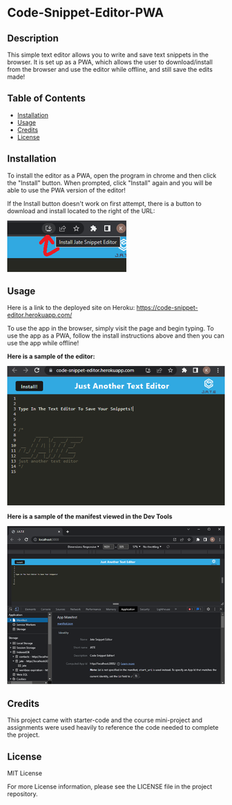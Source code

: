 # Code-Snippet-Editor-PWA

## Description

This simple text editor allows you to write and save text snippets in the browser.  It is set up as a PWA, which allows the user to download/install from the browser and use the editor while offline, and still save the edits made!


## Table of Contents


- [Installation](#installation)
- [Usage](#usage)
- [Credits](#credits)
- [License](#license)


## Installation


To install the editor as a PWA, open the program in chrome and then click the "Install" button.  When prompted, click "Install" again and you will be able to use the PWA version of the editor!

If the Install button doesn't work on first attempt, there is a button to download and install located to the right of the URL:

![Install Button](Assets/DownloadButton.png)


## Usage


Here is a link to the deployed site on Heroku: https://code-snippet-editor.herokuapp.com/ 

To use the app in the browser, simply visit the page and begin typing.  To use the app as a PWA, follow the install instructions above and then you can use the app while offline!

<b>Here is a sample of the editor:</b>

![PWA Screenshot](Assets/screenshot1.png)

<b>Here is a sample of the manifest viewed in the Dev Tools</b>

![Manifest Screenshot](Assets/manifestScreenshot.png)


## Credits


This project came with starter-code and the course mini-project and assignments were used heavily to reference the code needed to complete the project.


## License

MIT License

For more License information, please see the LICENSE file in the project repository.
